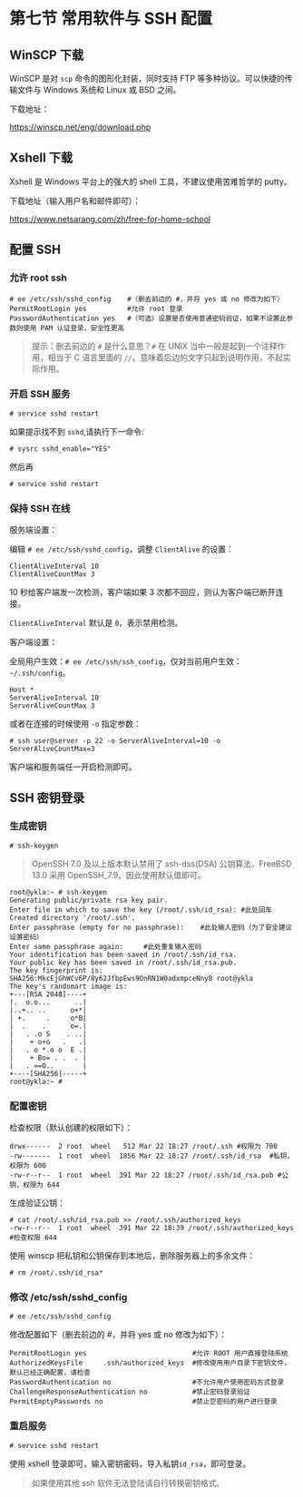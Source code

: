 # 第七节 常用软件与 SSH 配置

## WinSCP 下载

WinSCP 是对 `scp` 命令的图形化封装，同时支持 FTP 等多种协议。可以快捷的传输文件与 Windows 系统和 Linux 或 BSD 之间。

下载地址：

<https://winscp.net/eng/download.php>

## Xshell 下载

Xshell 是 Windows 平台上的强大的 shell 工具，不建议使用苦难哲学的 putty。

下载地址（输入用户名和邮件即可）：

<https://www.netsarang.com/zh/free-for-home-school>

## 配置 SSH

### 允许 root ssh

```     
# ee /etc/ssh/sshd_config    #（删去前边的 #，并将 yes 或 no 修改为如下）
PermitRootLogin yes          #允许 root 登录 
PasswordAuthentication yes   #（可选）设置是否使用普通密码验证，如果不设置此参数则使用 PAM 认证登录，安全性更高
```

> 提示：删去前边的 `#` 是什么意思？`#` 在 UNIX 当中一般是起到一个注释作用，相当于 C 语言里面的 `//`。意味着后边的文字只起到说明作用，不起实际作用。

### 开启 SSH 服务

```
# service sshd restart
```

如果提示找不到 `sshd`,请执行下一命令:

```
# sysrc sshd_enable="YES"
```

然后再

```
# service sshd restart
```

### 保持 SSH 在线

服务端设置：

编辑 `# ee /etc/ssh/sshd_config`，调整 `ClientAlive` 的设置：

```
ClientAliveInterval 10
ClientAliveCountMax 3
```

10 秒给客户端发一次检测，客户端如果 3 次都不回应，则认为客户端已断开连接。

`ClientAliveInterval` 默认是 `0`，表示禁用检测。

客户端设置：

全局用户生效：`# ee /etc/ssh/ssh_config`，仅对当前用户生效：`~/.ssh/config`。

```
Host *
ServerAliveInterval 10
ServerAliveCountMax 3
```

或者在连接的时候使用 `-o` 指定参数：

```
# ssh user@server -p 22 -o ServerAliveInterval=10 -o ServerAliveCountMax=3
```

客户端和服务端任一开启检测即可。


## SSH 密钥登录

### 生成密钥

```
# ssh-keygen
```

>OpenSSH 7.0 及以上版本默认禁用了 ssh-dss(DSA) 公钥算法。FreeBSD 13.0 采用 OpenSSH_7.9。因此使用默认值即可。

```
root@ykla:~ # ssh-keygen
Generating public/private rsa key pair.
Enter file in which to save the key (/root/.ssh/id_rsa): #此处回车
Created directory '/root/.ssh'.
Enter passphrase (empty for no passphrase):    #此处输入密码（为了安全建议设置密码）
Enter same passphrase again:     #此处重复输入密码
Your identification has been saved in /root/.ssh/id_rsa.
Your public key has been saved in /root/.ssh/id_rsa.pub.
The key fingerprint is:
SHA256:MkcEjGhWCv6P/8y62JfbpEws9OnRN1W0adxmpceNny8 root@ykla
The key's randomart image is:
+---[RSA 2048]----+
|.  o.o...      ..|
|..+.. ..      o+*|
| +.     .     o*B|
|  .    .      o=.|
|   . .o S    . ..|
|    + o+o   .   .|
|   . o *.o o  E .|
|    + Bo= . .  . |
|   . ==O..       |
+----[SHA256]-----+
root@ykla:~ # 
```

### 配置密钥

检查权限（默认创建的权限如下）：

```
drwx------  2 root  wheel   512 Mar 22 18:27 /root/.ssh #权限为 700
-rw-------  1 root  wheel  1856 Mar 22 18:27 /root/.ssh/id_rsa  #私钥，权限为 600
-rw-r--r--  1 root  wheel  391 Mar 22 18:27 /root/.ssh/id_rsa.pub #公钥，权限为 644
```

生成验证公钥：

```
# cat /root/.ssh/id_rsa.pub >> /root/.ssh/authorized_keys
-rw-r--r--  1 root  wheel  391 Mar 22 18:39 /root/.ssh/authorized_keys #检查权限 644
```

使用 winscp 把私钥和公钥保存到本地后，删除服务器上的多余文件：

```
# rm /root/.ssh/id_rsa*
```

### 修改 /etc/ssh/sshd_config

```
# ee /etc/ssh/sshd_config
```

修改配置如下（删去前边的 #，并将 yes 或 no 修改为如下）：

```
PermitRootLogin yes                          #允许 ROOT 用户直接登陆系统
AuthorizedKeysFile     .ssh/authorized_keys  #修改使用用户目录下密钥文件，默认已经正确配置，请检查
PasswordAuthentication no                    #不允许用户使用密码方式登录
ChallengeResponseAuthentication no           #禁止密码登录验证
PermitEmptyPasswords no                      #禁止空密码的用户进行登录
```

### 重启服务

```
# service sshd restart
```

使用 xshell 登录即可，输入密钥密码，导入私钥`id_rsa`，即可登录。

>如果使用其他 ssh 软件无法登陆请自行转换密钥格式。


